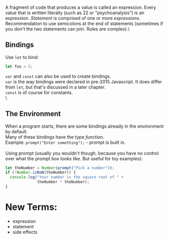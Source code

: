 A fragment of code that produces a value is called an expression. Every value that is written literally (such as 22 or "psychoanalysis") is an expression.
_Statement_ is comprised of one or more _expressions_. \
Recommendation to use semicolons at the end of statements (sometimes if you don't the two statements can join. Rules are complex).\


## Bindings

Use `let` to bind:

```javascript
let foo = 5;
```

`var` and `const` can also be used to create bindings. \
`var` is the way bindings were declared in pre-2015 Javascript. It does differ from `let`, but that's discussed in a later chapter. \
`const` is of course for constants. \
\

## The Environment

When a program starts, there are some bindings already in the environment by default. \
Many of these bindings have the type _function_. \
Example: `prompt("Enter something");` - prompt is built in. \
\
Using prompt (usually you wouldn't though, because you have no control over what the prompt box looks like. But useful for toy examples):

```javascript
let theNumber = Number(prompt("Pick a number"));
if (!Number.isNaN(theNumber)) {
  console.log("Your number is the square root of " +
              theNumber * theNumber);
}
```

# New Terms:

- expression
- statement
- side effects

